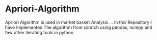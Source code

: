 # Apriori-Algorithm
Apriori Algorithm is used in market basket Analysis ... In this Repository I have Implemented The algorithm from scratch using pandas, numpy and few other iterating tools in python.
